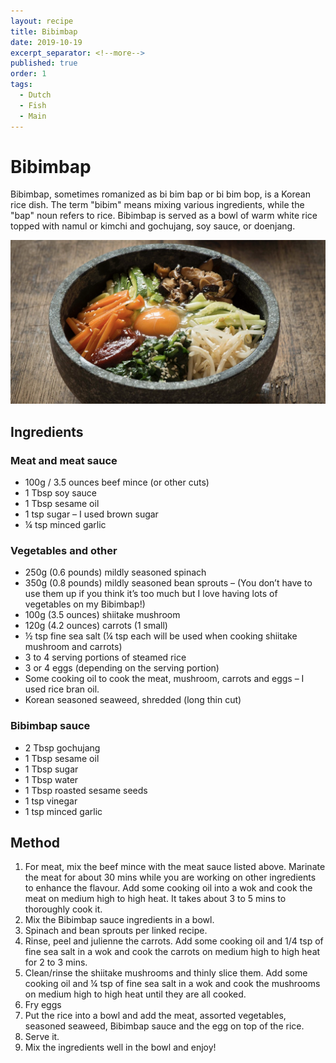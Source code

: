 ```yaml
---
layout: recipe
title: Bibimbap
date: 2019-10-19
excerpt_separator: <!--more-->
published: true
order: 1
tags:
  - Dutch
  - Fish
  - Main
---
```


# Bibimbap

Bibimbap, sometimes romanized as bi bim bap or bi bim bop, is a Korean rice dish. The term "bibim" means mixing various ingredients, while the "bap" noun refers to rice. Bibimbap is served as a bowl of warm white rice topped with namul or kimchi and gochujang, soy sauce, or doenjang.

<!--more-->

[![Bibimbap](/_uploads/bibimbap.png)](/_uploads/bibimbap.png)

## Ingredients

### Meat and meat sauce

- 100g / 3.5 ounces beef mince (or other cuts)
- 1 Tbsp soy sauce
- 1 Tbsp sesame oil
- 1 tsp sugar – I used brown sugar
- ¼ tsp minced garlic

### Vegetables and other

- 250g (0.6 pounds) mildly seasoned spinach
- 350g (0.8 pounds) mildly seasoned bean sprouts – (You don’t have to use them up if you think it’s too much but I love having lots of vegetables on my Bibimbap!)
- 100g (3.5 ounces) shiitake mushroom
- 120g (4.2 ounces) carrots (1 small)
- ½ tsp fine sea salt (¼ tsp each will be used when cooking shiitake mushroom and carrots)
- 3 to 4 serving portions of steamed rice
- 3 or 4 eggs (depending on the serving portion)
- Some cooking oil to cook the meat, mushroom, carrots and eggs – I used rice bran oil.
- Korean seasoned seaweed, shredded (long thin cut)

### Bibimbap sauce

- 2 Tbsp gochujang
- 1 Tbsp sesame oil
- 1 Tbsp sugar
- 1 Tbsp water
- 1 Tbsp roasted sesame seeds
- 1 tsp vinegar
- 1 tsp minced garlic

## Method

1. For meat, mix the beef mince with the meat sauce listed above. Marinate the meat for about 30 mins while you are working on other ingredients to enhance the flavour. Add some cooking oil into a wok and cook the meat on medium high to high heat. It takes about 3 to 5 mins to thoroughly cook it.
2. Mix the Bibimbap sauce ingredients in a bowl.
3. Spinach and bean sprouts per linked recipe.
4. Rinse, peel and julienne the carrots. Add some cooking oil and 1/4 tsp of fine sea salt in a wok and cook the carrots on medium high to high heat for 2 to 3 mins.
5. Clean/rinse the shiitake mushrooms and thinly slice them. Add some cooking oil and ¼ tsp of fine sea salt in a wok and cook the mushrooms on medium high to high heat until they are all cooked.
6. Fry eggs
7. Put the rice into a bowl and add the meat, assorted vegetables, seasoned seaweed, Bibimbap sauce and the egg on top of the rice.
8. Serve it.
9. Mix the ingredients well in the bowl and enjoy!
